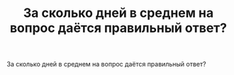 ﻿---
title: "За сколько дней в среднем на вопрос даётся правильный ответ?"
se.owner.user_id: 392774
se.owner.display_name: "Лида Каплан"
se.owner.link: "https://ru.meta.stackoverflow.com/users/392774/%d0%9b%d0%b8%d0%b4%d0%b0-%d0%9a%d0%b0%d0%bf%d0%bb%d0%b0%d0%bd"
se.link: "https://ru.meta.stackoverflow.com/questions/10495/%d0%97%d0%b0-%d1%81%d0%ba%d0%be%d0%bb%d1%8c%d0%ba%d0%be-%d0%b4%d0%bd%d0%b5%d0%b9-%d0%b2-%d1%81%d1%80%d0%b5%d0%b4%d0%bd%d0%b5%d0%bc-%d0%bd%d0%b0-%d0%b2%d0%be%d0%bf%d1%80%d0%be%d1%81-%d0%b4%d0%b0%d1%91%d1%82%d1%81%d1%8f-%d0%bf%d1%80%d0%b0%d0%b2%d0%b8%d0%bb%d1%8c%d0%bd%d1%8b%d0%b9-%d0%be%d1%82%d0%b2%d0%b5%d1%82"
se.question_id: 10495
se.post_type: question
se.score: 2
---
<p>За сколько дней в среднем на вопрос даётся правильный ответ?</p>
